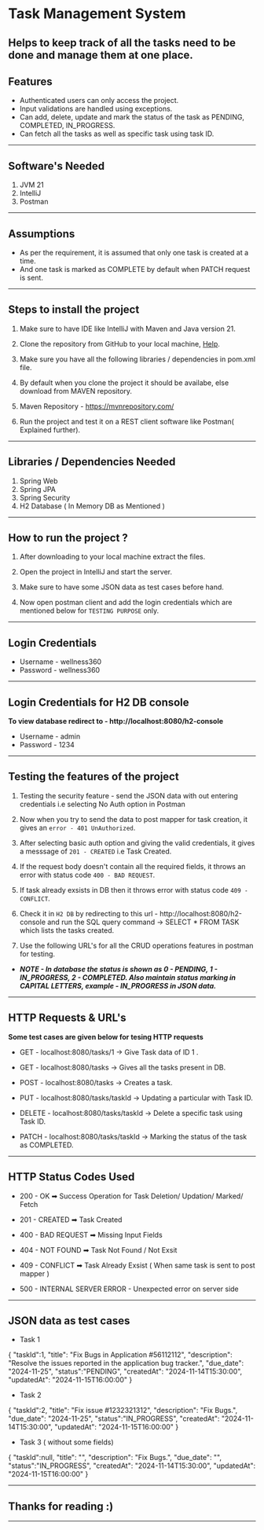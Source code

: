 # Task Management System
**Helps to keep track of all the tasks need to be done and manage them at one place.**
---
## Features
- Authenticated users can only access the project.
- Input validations are handled using exceptions.
- Can add, delete, update and mark the status of the task as PENDING, COMPLETED, IN_PROGRESS.
- Can fetch  all the tasks as well as specific task using task ID.
---

## Software's Needed

1. JVM 21
2. IntelliJ
3. Postman
---
## Assumptions
- As per the requirement, it is assumed that only one task is created at a time.
- And one task is marked as COMPLETE by default when PATCH request is sent.
---

##  Steps to install the project

1. Make sure to have IDE like IntelliJ with Maven and Java version 21.

2. Clone the repository from GitHub to your local machine, [Help](https://docs.github.com/en/repositories/creating-and-managing-repositories/cloning-a-repository).

3. Make sure you have all the following libraries / dependencies in pom.xml file.

4. By default when you clone the project it should be availabe, else download from MAVEN repository.

5. Maven Repository - https://mvnrepository.com/

6. Run the project and test it on a REST client software like Postman( Explained further).

---
## Libraries / Dependencies Needed 

1. Spring Web
2. Spring JPA
3. Spring Security
4. H2 Database ( In Memory DB as Mentioned )

---

## How to run the project ?
1. After downloading to your local machine extract the files.

2. Open the project in IntelliJ and start the server.

3. Make sure to have some JSON data as test cases before hand.

4. Now open postman client and add the login credentials which are mentioned below for `TESTING PURPOSE` only.
---
## Login Credentials
- Username - wellness360
- Password - wellness360
---
## Login Credentials for H2 DB console

**To view database redirect to -  http://localhost:8080/h2-console**
- Username - admin 
- Password - 1234

---
## Testing the features of the project

1. Testing the security feature - send the JSON data with out entering credentials i.e selecting No Auth option in Postman

2. Now when you try to send the data to post mapper for task creation, it gives an `error - 401 UnAuthorized`.

3. After selecting basic auth option and giving the valid credentials, it gives a messsage of `201 - CREATED` i.e Task Created.

4. If the request body doesn't contain all the required fields, it throws an error with status code `400 - BAD REQUEST`.

5. If task already exsists in DB then it throws error with status code `409 - CONFLICT`.

4. Check it in `H2 DB` by redirecting to this url - http://localhost:8080/h2-console and run the SQL query command -> SELECT * FROM TASK which lists the tasks created.

5. Use the following URL's for all the CRUD operations  features in postman for testing.

- ***NOTE - In database the status is shown as 0 - PENDING, 1 - IN_PROGRESS, 2 - COMPLETED. Also maintain status marking in CAPITAL LETTERS, example - IN_PROGRESS in JSON data.***

---
## HTTP Requests & URL's

**Some test cases are given below for tesing HTTP requests** 
- GET - localhost:8080/tasks/1 →  Give Task data of ID 1 .

- GET - localhost:8080/tasks →  Gives all the tasks present in DB.

- POST - localhost:8080/tasks → Creates a task.

- PUT - localhost:8080/tasks/taskId → Updating a particular with Task ID.

- DELETE - localhost:8080/tasks/taskId → Delete a specific task using Task ID.

- PATCH - localhost:8080/tasks/taskId → Marking the status of the task as COMPLETED. 

---
## HTTP Status Codes Used

- 200 - OK ➡ Success Operation for Task Deletion/ Updation/ Marked/ Fetch

- 201 - CREATED ➡ Task Created

- 400 - BAD REQUEST ➡ Missing Input Fields

- 404 - NOT FOUND ➡ Task Not Found / Not Exsit

- 409 - CONFLICT ➡ Task Already Exsist ( When same task is sent to post mapper )

- 500 - INTERNAL SERVER ERROR - Unexpected error on server side
---

## JSON data as test cases
- Task 1

{
"taskId":1,
"title": "Fix Bugs in Application #56112112",
"description": "Resolve the issues reported in the application bug tracker.",
"due_date": "2024-11-25",
"status":"PENDING",
"createdAt": "2024-11-14T15:30:00",
"updatedAt": "2024-11-15T16:00:00"
}


- Task 2

{
"taskId":2,
"title": "Fix issue #1232321312",
"description": "Fix Bugs.",
"due_date": "2024-11-25",
"status":"IN_PROGRESS",
"createdAt": "2024-11-14T15:30:00",
"updatedAt": "2024-11-15T16:00:00"
}

- Task 3 ( without some fields)

{
"taskId":null,
"title": "",
"description": "Fix Bugs.",
"due_date": "",
"status":"IN_PROGRESS",
"createdAt": "2024-11-14T15:30:00",
"updatedAt": "2024-11-15T16:00:00"
}

---
## Thanks for reading :)

---
[//]: # (## Future Scope of Improvements)

[//]: # ()
[//]: # (- Can improve security using JWT tokens.)

[//]: # (- Store the data in permanent DB like Postgres.)

[//]: # (- Integrate front-end and back-end.)